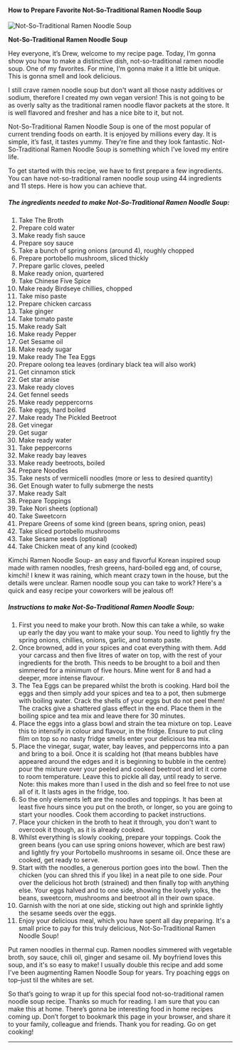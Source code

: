             

#### How to Prepare Favorite Not-So-Traditional Ramen Noodle Soup

![Not-So-Traditional Ramen Noodle Soup](https://img-global.cpcdn.com/recipes/2a2ef50677916185/751x532cq70/not-so-traditional-ramen-noodle-soup-recipe-main-photo.jpg)

**Not-So-Traditional Ramen Noodle Soup**

Hey everyone, it’s Drew, welcome to my recipe page. Today, I’m gonna show you how to make a distinctive dish, not-so-traditional ramen noodle soup. One of my favorites. For mine, I’m gonna make it a little bit unique. This is gonna smell and look delicious.

I still crave ramen noodle soup but don't want all those nasty additives or sodium, therefore I created my own vegan version! This is not going to be as overly salty as the traditional ramen noodle flavor packets at the store. It is well flavored and fresher and has a nice bite to it, but not.

Not-So-Traditional Ramen Noodle Soup is one of the most popular of current trending foods on earth. It is enjoyed by millions every day. It is simple, it’s fast, it tastes yummy. They’re fine and they look fantastic. Not-So-Traditional Ramen Noodle Soup is something which I’ve loved my entire life.

To get started with this recipe, we have to first prepare a few ingredients. You can have not-so-traditional ramen noodle soup using 44 ingredients and 11 steps. Here is how you can achieve that.

##### The ingredients needed to make Not-So-Traditional Ramen Noodle Soup:

1.  Take The Broth
2.  Prepare cold water
3.  Make ready fish sauce
4.  Prepare soy sauce
5.  Take a bunch of spring onions (around 4), roughly chopped
6.  Prepare portobello mushroom, sliced thickly
7.  Prepare garlic cloves, peeled
8.  Make ready onion, quartered
9.  Take Chinese Five Spice
10.  Make ready Birdseye chillies, chopped
11.  Take miso paste
12.  Prepare chicken carcass
13.  Take ginger
14.  Take tomato paste
15.  Make ready Salt
16.  Make ready Pepper
17.  Get Sesame oil
18.  Make ready sugar
19.  Make ready The Tea Eggs
20.  Prepare oolong tea leaves (ordinary black tea will also work)
21.  Get cinnamon stick
22.  Get star anise
23.  Make ready cloves
24.  Get fennel seeds
25.  Make ready peppercorns
26.  Take eggs, hard boiled
27.  Make ready The Pickled Beetroot
28.  Get vinegar
29.  Get sugar
30.  Make ready water
31.  Take peppercorns
32.  Make ready bay leaves
33.  Make ready beetroots, boiled
34.  Prepare Noodles
35.  Take nests of vermicelli noodles (more or less to desired quantity)
36.  Get Enough water to fully submerge the nests
37.  Make ready Salt
38.  Prepare Toppings
39.  Take Nori sheets (optional)
40.  Take Sweetcorn
41.  Prepare Greens of some kind (green beans, spring onion, peas)
42.  Take sliced portobello mushrooms
43.  Take Sesame seeds (optional)
44.  Take Chicken meat of any kind (cooked)

Kimchi Ramen Noodle Soup- an easy and flavorful Korean inspired soup made with ramen noodles, fresh greens, hard-boiled egg and, of course, kimchi! I knew it was raining, which meant crazy town in the house, but the details were unclear. Ramen noodle soup you can take to work? Here's a quick and easy recipe your coworkers will be jealous of!

##### Instructions to make Not-So-Traditional Ramen Noodle Soup:

1.  First you need to make your broth. Now this can take a while, so wake up early the day you want to make your soup. You need to lightly fry the spring onions, chillies, onions, garlic, and tomato paste.
2.  Once browned, add in your spices and coat everything with them. Add your carcass and then five litres of water on top, with the rest of your ingredients for the broth. This needs to be brought to a boil and then simmered for a minimum of five hours. Mine went for 8 and had a deeper, more intense flavour.
3.  The Tea Eggs can be prepared whilst the broth is cooking. Hard boil the eggs and then simply add your spices and tea to a pot, then submerge with boiling water. Crack the shells of your eggs but do not peel them! The cracks give a shattered glass effect in the end. Place them in the boiling spice and tea mix and leave there for 30 minutes.
4.  Place the eggs into a glass bowl and strain the tea mixture on top. Leave this to intensify in colour and flavour, in the fridge. Ensure to put cling film on top so no nasty fridge smells enter your delicious tea mix.
5.  Place the vinegar, sugar, water, bay leaves, and peppercorns into a pan and bring to a boil. Once it is scalding hot (that means bubbles have appeared around the edges and it is beginning to bubble in the centre) pour the mixture over your peeled and cooked beetroot and let it come to room temperature. Leave this to pickle all day, until ready to serve. Note: this makes more than I used in the dish and so feel free to not use all of it. It lasts ages in the fridge, too.
6.  So the only elements left are the noodles and toppings. It has been at least five hours since you put on the broth, or longer, so you are going to start your noodles. Cook them according to packet instructions.
7.  Place your chicken in the broth to heat it through, you don't want to overcook it though, as it is already cooked.
8.  Whilst everything is slowly cooking, prepare your toppings. Cook the green beans (you can use spring onions however, which are best raw) and lightly fry your Portobello mushrooms in sesame oil. Once these are cooked, get ready to serve.
9.  Start with the noodles, a generous portion goes into the bowl. Then the chicken (you can shred this if you like) in a neat pile to one side. Pour over the delicious hot broth (strained) and then finally top with anything else. Your eggs halved and to one side, showing the lovely yolks, the beans, sweetcorn, mushrooms and beetroot all in their own space.
10.  Garnish with the nori at one side, sticking out high and sprinkle lightly the sesame seeds over the eggs.
11.  Enjoy your delicious meal, which you have spent all day preparing. It's a small price to pay for this truly delicious, Not-So-Traditional Ramen Noodle Soup!

Put ramen noodles in thermal cup. Ramen noodles simmered with vegetable broth, soy sauce, chili oil, ginger and sesame oil. My boyfriend loves this soup, and it's so easy to make! I usually double this recipe and add some I've been augmenting Ramen Noodle Soup for years. Try poaching eggs on top–just til the whites are set.

So that’s going to wrap it up for this special food not-so-traditional ramen noodle soup recipe. Thanks so much for reading. I am sure that you can make this at home. There’s gonna be interesting food in home recipes coming up. Don’t forget to bookmark this page in your browser, and share it to your family, colleague and friends. Thank you for reading. Go on get cooking!

* * *